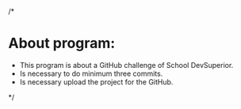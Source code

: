 /*
# About program:
- This program is about a GitHub challenge of School DevSuperior.
- Is necessary to do minimum three commits.
- Is necessary upload the project for the GitHub.

*/